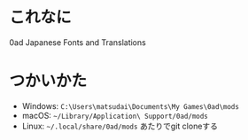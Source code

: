# これなに
0ad Japanese Fonts and Translations
# つかいかた

* Windows: `C:\Users\matsudai\Documents\My Games\0ad\mods`
* macOS: `~/Library/Application\ Support/0ad/mods`
* Linux: `~/.local/share/0ad/mods`
あたりでgit cloneする
